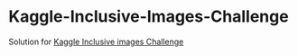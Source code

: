 # Kaggle-Inclusive-Images-Challenge
Solution for [Kaggle Inclusive images Challenge](https://www.kaggle.com/c/inclusive-images-challenge)
